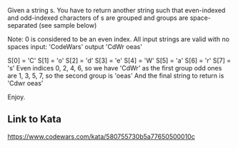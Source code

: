Given a string s. You have to return another string such that even-indexed and odd-indexed characters of s are grouped and groups are space-separated (see sample below)

Note: 
0 is considered to be an even index. 
All input strings are valid with no spaces
input: 'CodeWars'
output 'CdWr oeas'

S[0] = 'C'
S[1] = 'o'
S[2] = 'd'
S[3] = 'e'
S[4] = 'W'
S[5] = 'a'
S[6] = 'r'
S[7] = 's'
Even indices 0, 2, 4, 6, so we have 'CdWr' as the first group
odd ones are 1, 3, 5, 7, so the second group is 'oeas'
And the final string to return is 'Cdwr oeas'

Enjoy.

## Link to Kata
https://www.codewars.com/kata/580755730b5a77650500010c